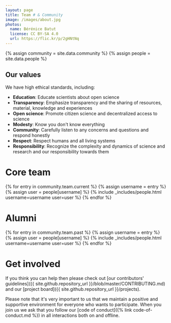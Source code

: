 ```yaml
---
layout: page
title: Team # & Community
image: /images/about.jpg
photos:
  name: Bérénice Batut
  license: CC BY-SA 4.0
  url: https://flic.kr/p/2gHNtNq
---
```


{% assign community = site.data.community %}
{% assign people = site.data.people %}

## Our values

We have high ethical standards, including:

- **Education**: Educate scientists about open science
- **Transparency**: Emphasize transparency and the sharing of resources, material, knowledge and experiences
- **Open science**: Promote citizen science and decentralized access to science
- **Modesty**: Know you don't know everything
- **Community**: Carefully listen to any concerns and questions and respond honestly
- **Respect**: Respect humans and all living systems
- **Responsibility**: Recognize the complexity and dynamics of science and research and our responsibility towards them

# Core team

<!--As the graduates, mentors, and hosts of various Mozilla Open Leaders cohorts, we have gained expertise in the technical and culture track. Furthermore, we participate in a wide range of activities in different international communities of practice in the sciences: ELIXIR (European bioinformatics network), Galaxy, The Carpentries, Software Sustainability Institute (SSI), Open Bioinformatics Foundation (OBF), and Mozilla.-->

<div class="people">
{% for entry in community.team.current %}
    {% assign username = entry %}
    {% assign user = people[username] %}
    {% include _includes/people.html username=username user=user %}
{% endfor %}
</div>

# Alumni

<div class="people">
{% for entry in community.team.past %}
    {% assign username = entry %}
    {% assign user = people[username] %}
    {% include _includes/people.html username=username user=user %}
{% endfor %}
</div>

<!--
# Informal advisors
Community leaders from different projects who take on advisory roles in OLS

<div class="people">
{% for entry in community.advisors %}
    {% assign username = entry %}
    {% assign user = people[username] %}
    {% include _includes/people.html username=username user=user %}
{% endfor %}
</div>

# Trainers

## OLS skills

<div class="people">
{% for entry in community.trainers.ols %}
    {% assign username = entry %}
    {% assign user = people[username] %}
    {% include _includes/people.html username=username user=user %}
{% endfor %}
</div>

## Ally skills

<div class="people">
{% for entry in community.trainers.ally %}
    {% assign username = entry %}
    {% assign user = people[username] %}
    {% include _includes/people.html username=username user=user %}
{% endfor %}
</div>

## Technical skills

<div class="people">
{% for entry in community.trainers.technical %}
    {% assign username = entry %}
    {% assign user = people[username] %}
    {% include _includes/people.html username=username user=user %}
{% endfor %}
</div>

# Task forces

## Hiring committee

<div class="people">
{% for entry in community.task_forces.hiring %}
    {% assign username = entry %}
    {% assign user = people[username] %}
    {% include _includes/people.html username=username user=user %}
{% endfor %}
</div>

## Localisation team

<div class="people">
{% for entry in community.task_forces.localization %}
    {% assign username = entry %}
    {% assign user = people[username] %}
    {% include _includes/people.html username=username user=user %}
{% endfor %}
</div>

-->

# Get involved

If you think you can help then please check out [our contributors'
guidelines]({{ site.github.repository_url }}/blob/master/CONTRIBUTING.md) and
our [project board]({{ site.github.repository_url }}/projects).

Please note that it's very important to us that we maintain a positive and
supportive environment for everyone who wants to participate. When you join us
we ask that you follow our [code of conduct]({% link code-of-conduct.md %}) in all interactions both on and offline.
